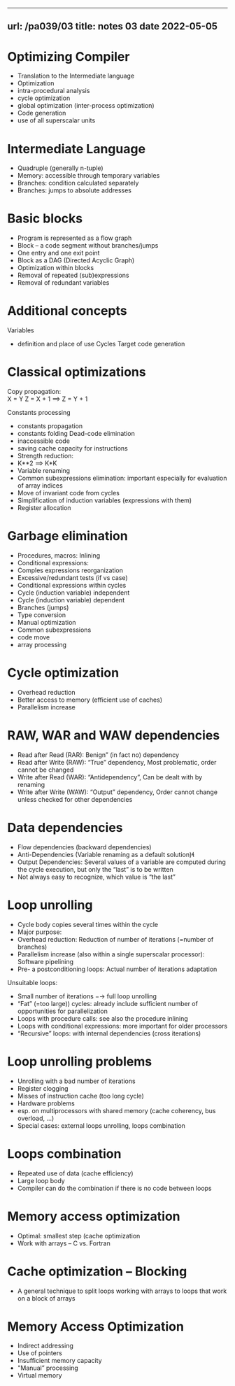 ----
url: /pa039/03
title: notes 03
date 2022-05-05
---


# Optimizing Compiler

- Translation to the Intermediate language
- Optimization
 - intra-procedural analysis
 - cycle optimization
 - global optimization (inter-process optimization)
- Code generation
 - use of all superscalar units 

# Intermediate Language

- Quadruple (generally n-tuple)
- Memory: accessible through temporary variables
- Branches: condition calculated separately
- Branches: jumps to absolute addresses


# Basic blocks

- Program is represented as a flow graph
- Block – a code segment without branches/jumps
 - One entry and one exit point
 - Block as a DAG (Directed Acyclic Graph)
- Optimization within blocks
 - Removal of repeated (sub)expressions
 - Removal of redundant variables


# Additional concepts

Variables
 - definition and place of use
Cycles
Target code generation

# Classical optimizations

Copy propagation:  
X = Y
Z = X + 1 ==> Z = Y + 1

Constants processing
 - constants propagation
 - constants folding
Dead-code elimination
- inaccessible code
- saving cache capacity for instructions
- Strength reduction:
 - K**2 ==> K*K
- Variable renaming
- Common subexpressions elimination: important especially for evaluation of array indices
- Move of invariant code from cycles
- Simplification of induction variables (expressions with them)
- Register allocation


# Garbage elimination

- Procedures, macros: Inlining
- Conditional expressions:
 - Comples expressions reorganization
 - Excessive/redundant tests (if vs case)
- Conditional expressions within cycles
 - Cycle (induction variable) independent
 - Cycle (induction variable) dependent
- Branches (jumps)
- Type conversion
- Manual optimization
 - Common subexpressions
 - code move 
 - array processing

# Cycle optimization

- Overhead reduction
- Better access to memory (efficient use of caches)
- Parallelism increase


# RAW, WAR and WAW dependencies

- Read after Read (RAR): Benign” (in fact no) dependency
- Read after Write (RAW): “True” dependency, Most problematic, order cannot be changed
- Write after Read (WAR): “Antidependency”, Can be dealt with by renaming
- Write after Write (WAW): “Output” dependency, Order cannot change unless checked for other dependencies


# Data dependencies

- Flow dependencies (backward dependencies)
- Anti-Dependencies (Variable renaming as a default solution)
- Output Dependencies: Several values of a variable are computed during the cycle execution, but only the “last” is to be written
- Not always easy to recognize, which value is “the last”

# Loop unrolling
- Cycle body copies several times within the cycle
- Major purpose:
 - Overhead reduction: Reduction of number of iterations (=number of branches)
 - Parallelism increase (also within a single superscalar processor): Software pipelining
- Pre- a postconditioning loops: Actual number of iterations adaptation


Unsuitable loops:
- Small number of iterations −→ full loop unrolling
- “Fat” (=too large)) cycles: already include sufficient number of opportunities for parallelization
- Loops with procedure calls: see also the procedure inlining
- Loops with conditional expressions: more important for older processors
- “Recursive” loops: with internal dependencies (cross iterations)

# Loop unrolling problems

- Unrolling with a bad number of iterations
- Register clogging
- Misses of instruction cache (too long cycle)
- Hardware problems
- esp. on multiprocessors with shared memory (cache coherency, bus overload, ...)
- Special cases: external loops unrolling, loops combination

# Loops combination

- Repeated use of data (cache efficiency)
- Large loop body
- Compiler can do the combination if there is no code between loops

# Memory access optimization

- Optimal: smallest step (cache optimization
- Work with arrays – C vs. Fortran

# Cache optimization – Blocking

- A general technique to split loops working with arrays to loops that work on a block of arrays

# Memory Access Optimization

- Indirect addressing
- Use of pointers
- Insufficient memory capacity
 - "Manual” processing
 - Virtual memory





















